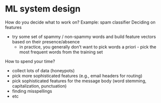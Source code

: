 # ML system design
How do you decide what to work on?
Example: spam classifier
Deciding on features
* try some set of spammy / non-spammy words and build feature vectors based on their presence/absence
  * in practice, you generally don't want to pick words a priori - pick the most frequent words from the training set

How to spend your time?
* collect lots of data (honeypots)
* pick more sophisticated features (e.g., email headers for routing)
* pick sophisticated features for the message body (word stemming, capitalization, punctuation)
* finding misspellings
* etc

# 
